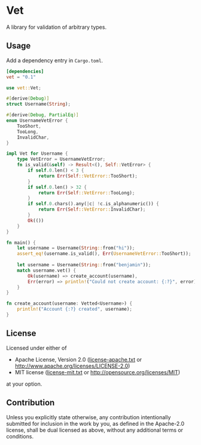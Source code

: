 # Vet

A library for validation of arbitrary types.

## Usage

Add a dependency entry in `Cargo.toml`.

```toml
[dependencies]
vet = "0.1"
```

```rust
use vet::Vet;

#[derive(Debug)]
struct Username(String);

#[derive(Debug, PartialEq)]
enum UsernameVetError {
    TooShort,
    TooLong,
    InvalidChar,
}

impl Vet for Username {
    type VetError = UsernameVetError;
    fn is_valid(&self) -> Result<(), Self::VetError> {
        if self.0.len() < 3 {
            return Err(Self::VetError::TooShort);
        }
        if self.0.len() > 32 {
            return Err(Self::VetError::TooLong);
        }
        if self.0.chars().any(|c| !c.is_alphanumeric()) {
            return Err(Self::VetError::InvalidChar);
        }
        Ok(())
    }
}

fn main() {
    let username = Username(String::from("hi"));
    assert_eq!(username.is_valid(), Err(UsernameVetError::TooShort));
    
    let username = Username(String::from("benjamin"));
    match username.vet() {
        Ok(username) => create_account(username),
        Err(error) => println!("Could not create account: {:?}", error),
    }
}

fn create_account(username: Vetted<Username>) {
    println!("Account {:?} created", username);
}
```

## License

Licensed under either of

- Apache License, Version 2.0 ([license-apache.txt](license-apache.txt) or
  http://www.apache.org/licenses/LICENSE-2.0)
- MIT license ([license-mit.txt](license-mit.txt) or
  http://opensource.org/licenses/MIT)

at your option.

## Contribution

Unless you explicitly state otherwise, any contribution intentionally submitted
for inclusion in the work by you, as defined in the Apache-2.0 license, shall be
dual licensed as above, without any additional terms or conditions.

